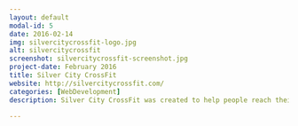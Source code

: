 ```yaml
---
layout: default
modal-id: 5
date: 2016-02-14
img: silvercitycrossfit-logo.jpg
alt: silvercitycrossfit
screenshot: silvercitycrossfit-screenshot.jpg
project-date: February 2016
title: Silver City CrossFit
website: http://silvercitycrossfit.com/
categories: [WebDevelopment]
description: Silver City CrossFit was created to help people reach their health and fitness goals. Since the beginning of 2016, they have made a tremendous impact within their community. I developed <a href="http://silvercitycrossfit.com" target="_blank"/>SilverCityCrossFit.com</a> to be used as a central hub for new and returning users. Users can sign up for CrossFit memberships, view the weekly CrossFit schedule, opt-in to the newsletter, and more. The website was created with WordPress with integrated software from <a href="https://mindbodyonline.com" target="_blank"/>mindbodyonline.com</a>.

---
```

